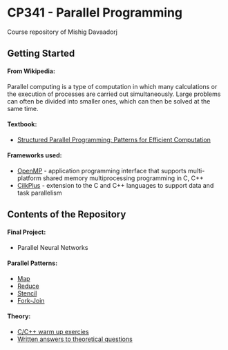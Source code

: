 # CP341 - Parallel Programming
Course repository of Mishig Davaadorj

## Getting Started

#### From Wikipedia:
Parallel computing is a type of computation in which many calculations or the execution of processes are carried out simultaneously. Large problems can often be divided into smaller ones, which can then be solved at the same time.
#### Textbook:
* [Structured Parallel Programming: Patterns for Efficient Computation](http://parallelbook.com/)

#### Frameworks used:

* [OpenMP](http://www.openmp.org/) -  application programming interface that supports multi-platform shared memory multiprocessing programming in C, C++
* [CilkPlus](https://www.cilkplus.org/) - extension to the C and C++ languages to support data and task parallelism

## Contents of the Repository
#### Final Project:
* Parallel Neural Networks
#### Parallel Patterns:
* [Map](https://github.com/mishig25/2017Block2/tree/master/patterns/map)
* [Reduce](https://github.com/mishig25/2017Block2/tree/master/patterns/forkjoin)
* [Stencil](https://github.com/mishig25/2017Block2/tree/master/patterns/map)
* [Fork-Join](https://github.com/mishig25/2017Block2/tree/master/patterns/forkjoin)

#### Theory:
* [C/C++ warm up exercies](https://github.com/mishig25/2017Block2/tree/master/theory)
* [Written answers to theoretical questions](https://github.com/mishig25/2017Block2/tree/master/theory)
